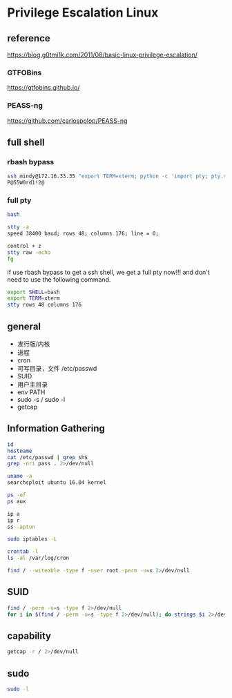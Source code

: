 # Privilege Escalation Linux

## reference

<https://blog.g0tmi1k.com/2011/08/basic-linux-privilege-escalation/>

### GTFOBins

<https://gtfobins.github.io/>

### PEASS-ng

<https://github.com/carlospolop/PEASS-ng>

## full shell

### rbash bypass

```bash
ssh mindy@172.16.33.35 "export TERM=xterm; python -c 'import pty; pty.spawn(\"/bin/bash\")'"
P@55W0rd1!2@
```

### full pty

```bash
bash

stty -a
speed 38400 baud; rows 48; columns 176; line = 0;

control + z
stty raw -echo
fg
```

if use rbash bypass to get a ssh shell, we get a full pty now!!! and don't need to use the following command.

```bash
export SHELL=bash
export TERM=xterm
stty rows 48 columns 176
```

## general

- 发行版/内核
- 进程
- cron
- 可写目录，文件 /etc/passwd
- SUID
- 用户主目录
- env PATH
- sudo -s / sudo -l
- getcap

## Information Gathering

```bash
id
hostname
cat /etc/passwd | grep sh$
grep -nri pass . 2>/dev/null

uname -a
searchsploit ubuntu 16.04 kernel

ps -ef
ps aux

ip a
ip r
ss -aptun

sudo iptables -L

crontab -l
ls -al /var/log/cron

find / --witeable -type f -user root -perm -u=x 2>/dev/null
```

## SUID

```bash
find / -perm -u=s -type f 2>/dev/null
for i in $(find / -perm -u=s -type f 2>/dev/null); do strings $i 2>/dev/null | grep -i "OS{"; done
```

## capability

```bash
getcap -r / 2>/dev/null
```

## sudo

```bash
sudo -l
```
